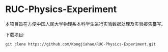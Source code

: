 # RUC-Physics-Experiment
 本项目旨在方便中国人民大学物理系本科学生进行实验数据处理及实验报告纂写。

下载项目:

``git clone https://github.com/Kongjiahao/RUC-Physics-Experiment.git``